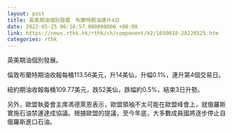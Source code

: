 ```yaml
---
layout: post
title: 英美期油個別發展　布蘭特期油連升4日
date: 2022-05-25 06:16:57.000000000 +08:00
link: https://news.rthk.hk/rthk/ch/component/k2/1650018-20220525.htm
categories: rthk
---
```


英美期油個別發展。

倫敦布蘭特期油收報每桶113.56美元，升14美仙，升幅0.1%，連升第4個交易日。

紐約期油收報每桶109.77美元，跌52美仙，跌幅約0.5%，結束3日升勢。

另外，歐盟執委會主席馮德萊恩表示，歐盟領袖不太可能在歐盟峰會上，就俄羅斯實施石油禁運達成協議。根據歐盟的提議，至今年底，大多數成員國將逐步停止自俄羅斯進口石油。
